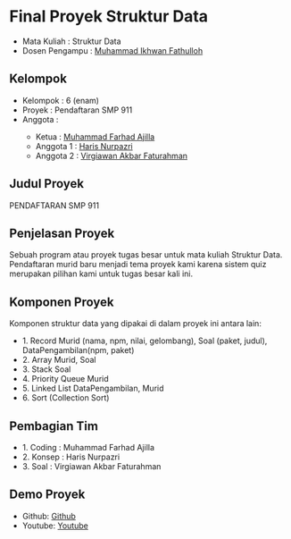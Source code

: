 # Final Proyek Struktur Data
<ul>
  <li>Mata Kuliah : Struktur Data</li>
  <li>Dosen Pengampu : <a href="https://github.com/Muhammad-Ikhwan-Fathulloh">Muhammad Ikhwan Fathulloh</a></li>
</ul>

## Kelompok
<ul>
  <li>Kelompok  : 6 (enam)</li>
  <li>Proyek    : Pendaftaran SMP 911</li>
  <li>Anggota   :</li>
  <ul>
    <li>Ketua      : <a href="https://github.com/MFarhadA">Muhammad Farhad Ajilla</a></li>
    <li>Anggota 1  : <a href="https://github.com/harisnp10">Haris Nurpazri</a></li>
    <li>Anggota 2  : <a href="">Virgiawan Akbar Faturahman</a></li>
  </ul>
</ul>

## Judul Proyek
<p>PENDAFTARAN SMP 911</p>

## Penjelasan Proyek
<p>Sebuah program atau proyek tugas besar untuk mata kuliah Struktur Data. Pendaftaran murid baru menjadi tema proyek kami karena sistem quiz merupakan pilihan kami untuk tugas besar kali ini.</p>

## Komponen Proyek
<p>Komponen struktur data yang dipakai di dalam proyek ini antara lain:</p>
<ul>
    <li>1. Record Murid (nama, npm, nilai, gelombang), Soal (paket, judul), DataPengambilan(npm, paket)</a></li>
    <li>2. Array Murid, Soal</a></li>
    <li>3. Stack Soal</a></li>
    <li>4. Priority Queue Murid</a></li>
    <li>5. Linked List DataPengambilan, Murid</a></li>
    <li>6. Sort (Collection Sort)</a></li>
  </ul>

## Pembagian Tim
<ul>
  <li>1. Coding  : Muhammad Farhad Ajilla</a></li>
  <li>2. Konsep  : Haris Nurpazri</a></li>
  <li>3. Soal    : Virgiawan Akbar Faturahman</a></li>
</ul>

## Demo Proyek
<ul>
  <li>Github: <a href="https://github.com/MFarhadA/Quiz-Pendaftaran-SMP-Project">Github</a></li>
  <li>Youtube: <a href="https://youtu.be/vBgtA2vCRHg?feature=shared">Youtube</a></li>
</ul>
